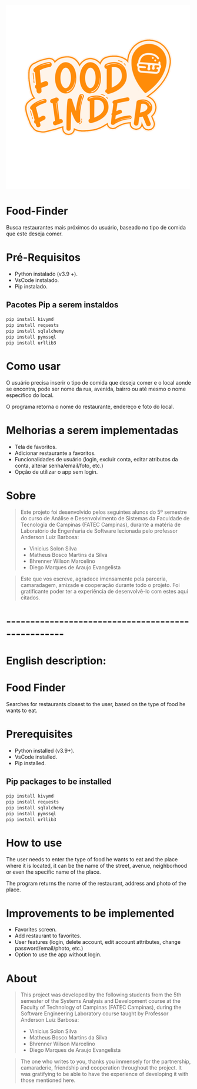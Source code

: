 <img src="https://raw.githubusercontent.com/vinicius-solon-silva/Food-Finder/main/img/FoodFinder.png" alt="drawing" width="500"/>

# Food-Finder
Busca restaurantes mais próximos do usuário, baseado no tipo de comida que este deseja comer.

# Pré-Requisitos
- Python instalado (v3.9 +).
- VsCode instalado.
- Pip instalado.

## Pacotes Pip a serem instaldos
```
pip install kivymd
pip install requests
pip install sqlalchemy
pip install pymssql
pip install urllib3
```

# Como usar
O usuário precisa inserir o tipo de comida que deseja comer e o local aonde se encontra, pode ser nome da rua, avenida, bairro ou até mesmo o nome específico do local.

O programa retorna o nome do restaurante, endereço e foto do local.

# Melhorias a serem implementadas
- Tela de favoritos.
- Adicionar restaurante a favoritos.
- Funcionalidades de usuário (login, excluir conta, editar atributos da conta, alterar senha/email/foto, etc.)
- Opção de utilizar o app sem login.

# Sobre 
>Este projeto foi desenvolvido pelos seguintes alunos do 5º semestre do curso de Análise e Desenvolvimento de Sistemas da Faculdade de Tecnologia de Campinas (FATEC Campinas), durante a matéria de Laboratório de Engenharia de Software lecionada pelo professor Anderson Luiz Barbosa:
>- Vinicius Solon Silva
>- Matheus Bosco Martins da Silva
>- Bhrenner Wilson Marcelino 
>- Diego Marques de Araujo Evangelista

> Este que vos escreve, agradece imensamente pela parceria, camaradagem, amizade e cooperação durante todo o projeto. Foi gratificante poder ter a experiência de desenvolvê-lo com estes aqui citados.

# --------------------------------------------------
# English description:

# Food Finder
Searches for restaurants closest to the user, based on the type of food he wants to eat.

# Prerequisites
- Python installed (v3.9+).
- VsCode installed.
- Pip installed.

## Pip packages to be installed
```
pip install kivymd
pip install requests
pip install sqlalchemy
pip install pymssql
pip install urllib3
```

# How to use
The user needs to enter the type of food he wants to eat and the place where it is located, it can be the name of the street, avenue, neighborhood or even the specific name of the place.

The program returns the name of the restaurant, address and photo of the place.

# Improvements to be implemented
- Favorites screen.
- Add restaurant to favorites.
- User features (login, delete account, edit account attributes, change password/email/photo, etc.)
- Option to use the app without login.

# About
>This project was developed by the following students from the 5th semester of the Systems Analysis and Development course at the Faculty of Technology of Campinas (FATEC Campinas), during the Software Engineering Laboratory course taught by Professor Anderson Luiz Barbosa:
>- Vinicius Solon Silva
>- Matheus Bosco Martins da Silva
>- Bhrenner Wilson Marcelino
>- Diego Marques de Araujo Evangelista

> The one who writes to you, thanks you immensely for the partnership, camaraderie, friendship and cooperation throughout the project. It was gratifying to be able to have the experience of developing it with those mentioned here.
